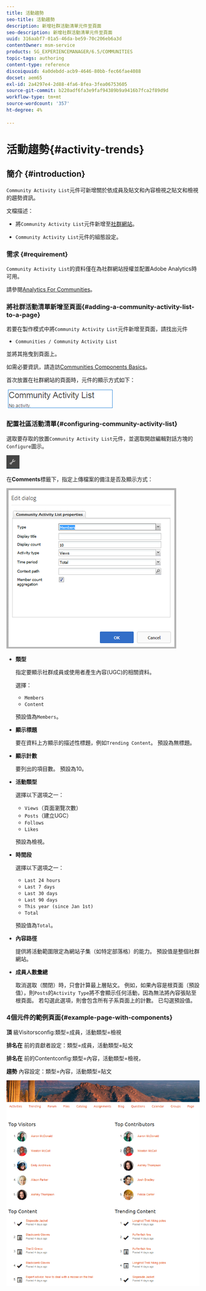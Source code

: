 ```yaml
---
title: 活動趨勢
seo-title: 活動趨勢
description: 新增社群活動清單元件至頁面
seo-description: 新增社群活動清單元件至頁面
uuid: 316aabf7-01a5-46da-be59-70c206eb6a3d
contentOwner: msm-service
products: SG_EXPERIENCEMANAGER/6.5/COMMUNITIES
topic-tags: authoring
content-type: reference
discoiquuid: 4a0debdd-acb9-4646-80bb-fec66fae4088
docset: aem65
exl-id: 2a4297e4-2d88-4fa6-8fea-3fea06753605
source-git-commit: b220adf6fa3e9faf94389b9a9416b7fca2f89d9d
workflow-type: tm+mt
source-wordcount: '357'
ht-degree: 4%

---
```


# 活動趨勢{#activity-trends}

## 簡介 {#introduction}

`Community Activity List`元件可新增關於依成員及貼文和內容檢視之貼文和檢視的趨勢資訊。

文檔描述：

* 將`Community Activity List`元件新增至[社群網站](/help/communities/overview.md#community-sites)。

* `Community Activity List`元件的組態設定。

### 需求 {#requirement}

`Community Activity List`的資料僅在為社群網站授權並配置Adobe Analytics時可用。

請參閱[Analytics For Communities](/help/communities/analytics.md)。

### 將社群活動清單新增至頁面{#adding-a-community-activity-list-to-a-page}

若要在製作模式中將`Community Activity List`元件新增至頁面，請找出元件

* `Communities / Community Activity List`

並將其拖曳到頁面上。

如需必要資訊，請造訪[Communities Components Basics](/help/communities/basics.md)。

首次放置在社群網站的頁面時，元件的顯示方式如下：

![社群活動](assets/community-activity.png)

### 配置社區活動清單{#configuring-community-activity-list}

選取要存取的放置`Community Activity List`元件，並選取開啟編輯對話方塊的`Configure`圖示。

![設定](assets/configure-new.png)

在&#x200B;**Comments**&#x200B;標籤下，指定上傳檔案的備注是否及顯示方式：

![屬性](assets/activity-list-properties.png)

* **類型**

   指定要顯示社群成員或使用者產生內容(UGC)的相關資料。

   選擇：

   * `Members`
   * `Content`

   預設值為`Members`。

* **顯示標題**

   要在資料上方顯示的描述性標題，例如`Trending Content`。
預設為無標題。

* **顯示計數**

   要列出的項目數。
預設為10。

* **活動類型**

   選擇以下選項之一：

   * `Views`（頁面瀏覽次數）
   * `Posts`（建立UGC）
   * `Follows`
   * `Likes`

   預設為檢視。

* **時間段**

   選擇以下選項之一：

   * `Last 24 hours`
   * `Last 7 days`
   * `Last 30 days`
   * `Last 90 days`
   * `This year (since Jan 1st)`
   * `Total`

   預設值為`Total`。

* **內容路徑**

   提供將活動範圍限定為網站子集（如特定部落格）的能力。
預設值是整個社群網站。

* **成員人數彙總**

   取消選取（關閉）時，只會計算最上層貼文。 例如，如果內容是根頁面（預設值），則`Posts`的`Activity Type`將不會顯示任何活動，因為無法將內容張貼至根頁面。 若勾選此選項，則會包含所有子系頁面上的計數。
已勾選預設值。

### 4個元件的範例頁面{#example-page-with-components}

**頂** 級Visitorsconfig:類型=成員，活動類型=檢視

**排名在** 前的貢獻者設定：類型=成員，活動類型=貼文

**排名在** 前的Contentconfig:類型=內容，活動類型=檢視，

**趨勢** 內容設定：類型=內容，活動類型=貼文

![元件](assets/activity-list-components.png)
